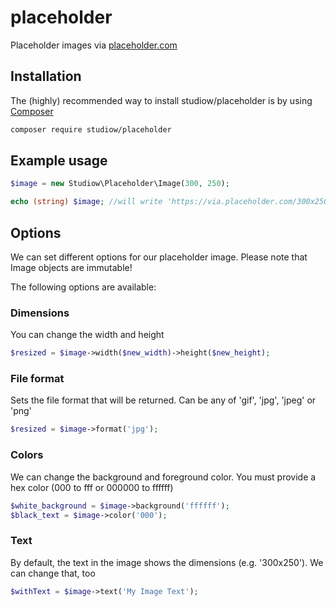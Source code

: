 # placeholder
Placeholder images via [placeholder.com](https://placeholder.com/)

## Installation
The (highly) recommended way to install studiow/placeholder is by using [Composer](https://getcomposer.org/)

```bash
composer require studiow/placeholder
```

## Example usage
```php
$image = new Studiow\Placeholder\Image(300, 250);

echo (string) $image; //will write 'https://via.placeholder.com/300x250
```

## Options
We can set different options for our placeholder image. Please note that Image objects are immutable!

The following options are available:
### Dimensions
You can change the width and height
```php
$resized = $image->width($new_width)->height($new_height);
```
### File format
Sets the file format that will be returned. Can be any of 'gif', 'jpg', 'jpeg' or 'png'
```php
$resized = $image->format('jpg');
```
### Colors
We can change the background and foreground color. You must provide a hex color (000 to fff or 000000 to ffffff)
```php
$white_background = $image->background('ffffff');
$black_text = $image->color('000');
```
### Text
By default, the text in the image shows the dimensions (e.g. '300x250'). We can change that, too
```php
$withText = $image->text('My Image Text');
```

